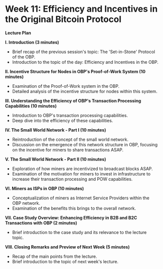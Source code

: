 # Week 11: Efficiency and Incentives in the Original Bitcoin Protocol

**Lecture Plan**

**I. Introduction (3 minutes)**

* Brief recap of the previous session's topic: The 'Set-in-Stone' Protocol of the OBP.
* Introduction to the topic of the day: Efficiency and Incentives in the OBP.

**II. Incentive Structure for Nodes in OBP's Proof-of-Work System (10 minutes)**

* Examination of the Proof-of-Work system in the OBP.
* Detailed analysis of the incentive structure for nodes within this system.

**III. Understanding the Efficiency of OBP's Transaction Processing Capabilities (10 minutes)**

* Introduction to OBP's transaction processing capabilities.
* Deep dive into the efficiency of these capabilities.

**IV. The Small World Network - Part I (10 minutes)**

* Reintroduction of the concept of the small world network.
* Discussion on the emergence of this network structure in OBP, focusing on the incentive for miners to share transactions ASAP.

**V. The Small World Network - Part II (10 minutes)**

* Exploration of how miners are incentivized to broadcast blocks ASAP.
* Examination of the motivation for miners to invest in infrastructure to increase their transaction processing and POW capabilities.

**VI. Miners as ISPs in OBP (10 minutes)**

* Conceptualization of miners as Internet Service Providers within the OBP network.
* Examination of the benefits this brings to the overall network.

**VII. Case Study Overview: Enhancing Efficiency in B2B and B2C Transactions with OBP (2 minutes)**

* Brief introduction to the case study and its relevance to the lecture topic.

**VIII. Closing Remarks and Preview of Next Week (5 minutes)**

* Recap of the main points from the lecture.
* Brief introduction to the topic of next week's lecture.
